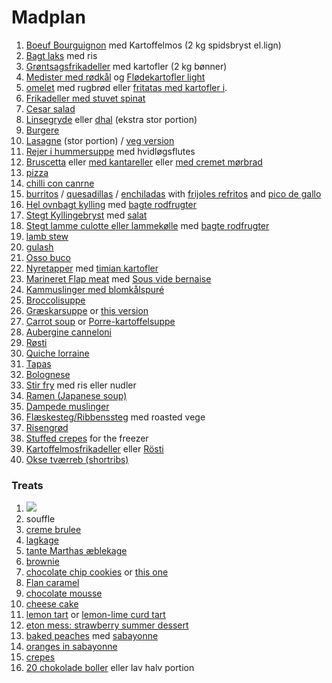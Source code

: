 # Madplan
1. [Boeuf Bourguignon](https://madsvin.com/boeuf-bourguignon-fransk-nar-det-er-bedst/) med Kartoffelmos (2 kg spidsbryst el.lign)
2. [Bagt laks](https://madensverden.dk/laks-med-porrer/) med ris
3. [Grøntsagsfrikadeller](https://www.louisesmadblog.dk/groentsagsfrikadeller-med-groenne-boenner/) med kartofler (2 kg bønner)
4. [Medister med rødkål](https://madenimitliv.dk/2018/09/medister-svoeb-kartoffelbund) og [Flødekartofler light](https://madensverden.dk/floedekartofler-uden-floede/)
5. [omelet](https://www.bbcgoodfood.com/recipes/ultimate-french-omelette) med rugbrød eller [fritatas med kartofler i](https://youtu.be/iPFoYpgUpY4?t=622).
6. [Frikadeller med stuvet spinat](https://voresmad.dk/opskrifter/frikadeller-med-stuvet-spinat-boernevenlig-fremgangsmaade#)
7. [Cesar salad](https://www.dr.dk/mad/opskrift/ceasar-salad)
8. [Linsegryde](https://mummum.dk/indisk-linsegryde/) eller [dhal](https://muttionline.dk/livretter/daal-dahl-indisk-dhal-med-groensager/) (ekstra stor portion)
9. [Burgere](https://www.youtube.com/watch?v=8MsDZ1UQw0g)
10. [Lasagne]() (stor portion) / [veg version](https://www.jamieoliver.com/recipes/vegetables-recipes/aubergine-lasagne/)
11. [Rejer i hummersuppe](https://madsvin.com/hummerbisque-skummende-og-flamberet/) med hvidløgsflutes
12. [Bruscetta](https://twin-food.dk/3-x-bruschetta/) eller [med kantareller](https://baregomad.dk/bruschetta-med-smoerristede-kantareller/) eller [med cremet mørbrad](https://nogetiovnen.dk/moerbrad-a-la-creme-i-ovn-moer-laekker-opskrift/)
13. [pizza]()
14. [chilli con canrne](https://emmamartiny.dk/chili-con-carne/)
15. [burritos](https://www.youtube.com/watch?v=n76noIAaAuY&ab_channel=JoshuaWeissman) / [quesadillas](https://www.youtube.com/watch?v=0TRokMB9AnI&ab_channel=JoshuaWeissman) / [enchiladas](https://www.youtube.com/watch?v=wNQx34RQZtI&ab_channel=HowToBasic) with [frijoles refritos](https://40aprons.com/refried-black-beans/) and [pico de gallo](https://cookieandkate.com/classic-pico-de-gallo-recipe/)
16. [Hel ovnbagt kylling](https://www.youtube.com/watch?v=bJeUb8ToRIw) med [bagte rodfrugter]()
17. [Stegt Kyllingebryst]() med [salat]()
18. [Stegt lamme culotte eller lammekølle]() med [bagte rodfrugter]()
19. [lamb stew](https://keto-plans.com/2020/05/14/easy-lamb-stew/)
20. [gulash](https://www.valdemarsro.dk/gullash/)
21. [Osso buco](https://www.valdemarsro.dk/osso-buco/)
22. [Nyretapper](https://madensverden.dk/nyretapper/) med [timian kartofler](https://madensverden.dk/timiankartofler/)
23. [Marineret Flap meat](https://madensverden.dk/flap-meat/) med [Sous vide bernaise](https://madensverden.dk/sauce-bearnaise-sous-vide/)
24. [Kammuslinger med blomkålspuré](https://www.sprinklesandsprouts.com/scallops-cauliflower-mash/)
25. [Broccolisuppe](https://www.youtube.com/watch?v=2KR44a_5v_A)
26. [Græskarsuppe](https://www.youtube.com/watch?v=9ETDaLMBhho&ab_channel=GordonRamsay) or [this version](https://www.youtube.com/watch?v=GALGSMd2bUg&ab_channel=Woolworths)
27. [Carrot soup](https://youtu.be/L1TFnkm1TG8?t=211) or [Porre-kartoffelsuppe](https://youtu.be/L1TFnkm1TG8?t=309)
28. [Aubergine canneloni](https://frederikkewaerens.dk/cannelloni-med-aubergine-aubergineruller-med-ricottafyld/)
29. [Røsti](https://hoffgaards.dk/opskrifter/laekre-rosti-med-squash-gulerod/)
30. [Quiche lorraine](https://www.bbc.co.uk/food/recipes/quichelorraine_71987)
31. [Tapas](https://www.brit.co/tapas-party/)
32. [Bolognese](https://www.bbcgoodfood.com/recipes/best-spaghetti-bolognese-recipe)
33. [Stir fry](https://natashaskitchen.com/chicken-stir-fry-recipe/) med ris eller nudler
34. [Ramen (Japanese soup)](https://www.youtube.com/watch?v=Zg-89wuPfVc)
35. [Dampede muslinger](https://www.alt.dk/mad/opskrift/dampede-muslinger-i-cremet-suppe)
36. [Flæskesteg/Ribbenssteg](https://www.youtube.com/watch?v=ZlgWCXycjk4&ab_channel=JamieOliver) med roasted vege
37. [Risengrød](recipes.md)
38. [Stuffed crepes](https://www.youtube.com/watch?v=SvyuzrXwTic&ab_channel=FrenchCookingAcademy) for the freezer
39. [Kartoffelmosfrikadeller](https://madenimitliv.dk/2017/12/kartoffelfrikadeller/) eller [Rösti](https://hoffgaards.dk/opskrifter/laekre-rosti-med-squash-gulerod/)
40. [Okse tværreb (shortribs)](https://www.lecreuset.dk/da_DK/braiserede-short-ribs/r0000000000605.html)

### Treats
1. [![](https://www.tasteofhome.com/wp-content/uploads/2018/01/exps3775_BHD153762C07_10_2b-5-696x696.jpg)](https://www.tasteofhome.com/recipes/pecan-pie-bars/)
2. souffle
3. [creme brulee](http://www.kvalimad.dk/page/creme-brulee/uuid/e4450a7a-4f7c-11e6-aecd-845456c93ac3)
4. [lagkage](http://www.kvalimad.dk/page/alt-om-vanille-aegge-creme/uuid/34d2e84a-4f7c-11e6-8fdc-f8b04083d107)
5. [tante Marthas æblekage](recipes.md)
6. [brownie](https://www.bigoven.com/recipe/brownie-recipie/2408565)
7. [chocolate chip cookies](https://www.youtube.com/watch?v=rEdl2Uetpvo&t=2) or [this one](https://www.youtube.com/watch?v=f-M3JN_7LGU)
8. [Flan caramel](https://www.youtube.com/watch?v=HdufWM8P2rU&ab_channel=Food52)
9. [chocolate mousse](https://tasty.co/recipe/chocolate-mousse)
10. [cheese cake](https://www.youtube.com/watch?v=Ov4u0ARMWKQ)
11. [lemon tart](https://www.belfasttelegraph.co.uk/life/food-drink/recipes/recipe-lemon-tart-28673722.html) or [lemon-lime curd tart](https://www.taste.com.au/recipes/lemon-lime-curd-tarts/4c65e7fe-191a-4659-b8f3-7f7181d054ca)
12. [eton mess: strawberry summer dessert](https://www.bbcgoodfood.com/recipes/eton-mess)
13. [baked peaches](https://www.madabc.dk/6/ferskner-bagt) med [sabayonne](https://www.youtube.com/watch?v=9bQkgCm12mQ)
14. [oranges in sabayonne](https://www.dr.dk/mad/opskrift/grund-sabayonne)
15. [crepes](recipes.md)
16. [20 chokolade boller](https://mummum.dk/chokoladeboller/) eller lav halv portion
